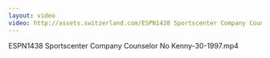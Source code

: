 ```yaml
---
layout: video
video: http://assets.switzerland.com/ESPN1438 Sportscenter Company Counselor No Kenny-30-1997.mp4
---
```

ESPN1438 Sportscenter Company Counselor No Kenny-30-1997.mp4
